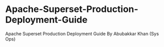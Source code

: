 # Apache-Superset-Production-Deployment-Guide
Apache Superset Production Deployment Guide By Abubakkar Khan (Sys Ops)

